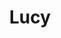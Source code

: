 ---
title: Lucy
date: 
draft: false

# descripcion
description : Triple óvalo

materials: Plata 925

color: Plateado

dimensions: 4,3cm

code: 01-01-0018

type: "Aros"

categories: []

price: $3.240,00

price_eftvo: $2.750,00

# Images
# first image will be shown in the product page
images:
  # - image: "images/path_to_image"
  # La ubicacion de las imagenes es imagenes/Aros/Aros.Colgantes/01-01-0018-lucy
  - image: "./images/aros/colgantes/01-01-0018-triple-ovalo_a.jpeg"
  - image: "./images/aros/colgantes/01-01-0018-triple-ovalo_b.jpeg"
---